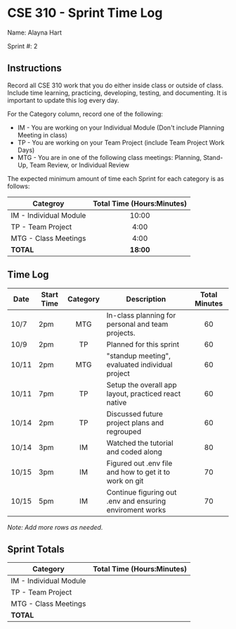 # CSE 310 - Sprint Time Log

Name: Alayna Hart

Sprint #: 2

## Instructions

Record all CSE 310 work that you do either inside class or outside of class.  Include time learning, practicing, developing, testing, and documenting.  It is important to update this log every day.

For the Category column, record one of the following:
* IM - You are working on your Individual Module (Don't include Planning Meeting in class)
* TP - You are working on your Team Project (include Team Project Work Days)
* MTG - You are in one of the following class meetings: Planning, Stand-Up, Team Review, or Individual Review

The expected minimum amount of time each Sprint for each category is as follows:

|Categroy                       |Total Time (Hours:Minutes)|
|-------------------------------|:------------------------:|
|IM - Individual Module         |          10:00           |
|TP - Team Project              |           4:00           |
|MTG - Class Meetings           |           4:00           |
|**TOTAL**                      |        **18:00**         |

## Time Log

|Date      |Start Time|Category|Description                                             |Total Minutes|
|----------|----------|:------:|--------------------------------------------------------|:-----------:|
|    10/7  |     2pm  |    MTG | In-class planning for personal and team projects.      |     60      |
|   10/9   |     2pm  |    TP  | Planned for this sprint                                |     60      |
|   10/11  |     2pm  |    MTG | "standup meeting", evaluated individual project        |     60      |
|   10/11  |     7pm  |    TP  | Setup the overall app layout, practiced react native   |     60      |
|   10/14  |     2pm  |    TP  | Discussed future project plans and regrouped           |     60      |
|   10/14  |     3pm  |    IM  | Watched the tutorial and coded along                   |     80      |
|   10/15  |     3pm  |    IM  | Figured out .env file and how to get it to work on git |     70      |
|   10/15  |     5pm  |    IM  |Continue figuring out .env and ensuring enviroment works|     70      |




_Note: Add more rows as needed._

## Sprint Totals

|Category                       |Total Time (Hours:Minutes)| 
|-------------------------------|:------------------------:|
|IM - Individual Module         |                          |
|TP - Team Project              |                          |
|MTG - Class Meetings           |                          |  
|**TOTAL**                      |                          |

